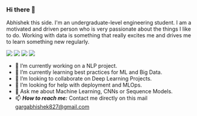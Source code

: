 ### Hi there 👋
Abhishek this side. I'm an undergraduate-level engineering student. I am a motivated and driven person who is very passionate about the things I like to do. Working with data is something that really excites me and drives me to learn something new regularly.

<!--
**abhishek-252/abhishek-252** is a ✨ _special_ ✨ repository because its `README.md` (this file) appears on your GitHub profile.

Here are some ideas to get you started:

- 🔭 I’m currently working on 
- 🌱 I’m currently learning ...
- 👯 I’m looking to collaborate on ...
- 🤔 I’m looking for help with ...
- 💬 Ask me about ...
- 📫 How to reach me: ...
- 😄 Pronouns: ...
- ⚡ Fun fact: ...
-->

[<img src="https://img.shields.io/badge/LinkedIn-0077B5?style=for-the-badge&logo=linkedin&logoColor=white"/>](https://www.linkedin.com/in/abhi252/)
[<img src="https://img.shields.io/badge/Kaggle-20BEFF?style=for-the-badge&logo=Kaggle&logoColor=white"/>](https://www.kaggle.com/abhishek252)
[<img src="https://img.shields.io/badge/GitHub-100000?style=for-the-badge&logo=github&logoColor=white"/>](https://github.com/abhishek-252)
<img src="https://img.shields.io/badge/Gmail-D14836?style=for-the-badge&logo=gmail&logoColor=white"/>

- 🔭 I’m currently working on a NLP project.
- 🌱 I’m currently learning best practices for ML and Big Data.
- 👯 I’m looking to collaborate on Deep Learning Projects.
- 🤔 I’m looking for help with deployment and MLOps.
- 💬 Ask me about Machine Learning, CNNs or Sequence Models.
- 📫 **_How to reach me:_** Contact me directly on this mail gargabhishek827@gmail.com 
